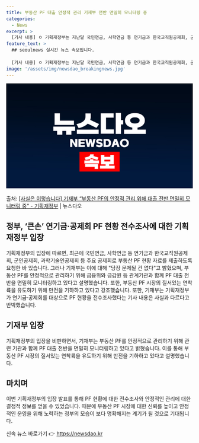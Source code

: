 ```yaml
---
title: 부동산 PF 대출 안정적 관리 기재부 전반 면밀히 모니터링 중
categories:
  - News
excerpt: >
  [기사 내용] ㅇ 기획재정부는 지난달 국민연금, 사학연금 등 연기금과 한국교직원공제회, 군인공제회, 과학기술…
feature_text: >
  ## seoulnews 실시간 뉴스 속보입니다.

  [기사 내용] ㅇ 기획재정부는 지난달 국민연금, 사학연금 등 연기금과 한국교직원공제회, 군인공제회, 과학기술…
image: '/assets/img/newsdao_breakingnews.jpg'
---
```


![뉴스다오 속보](/assets/img/newsdao_breakingnews.jpg)

<p>출처: <a href="https://newsdao.kr/3504" rel="dofollow">[사실은 이렇습니다] 기재부 “부동산 PF의 안정적 관리 위해 대출 전반 면밀히 모니터링 중” - 기획재정부</a> | 뉴스다오</p>

<h2 data-ke-size="size26">정부, ‘큰손’ 연기금·공제회 PF 현황 전수조사에 대한 기획재정부 입장</h2>
기획재정부의 입장에 따르면, 최근에 국민연금, 사학연금 등 연기금과 한국교직원공제회, 군인공제회, 과학기술인공제회 등 주요 공제회로 부동산 PF 현황 자료를 제출하도록 요청한 바 있습니다. 그러나 기재부는 이에 대해 "당장 문제될 건 없다"고 밝혔으며, 부동산 PF를 안정적으로 관리하기 위해 금융위와 금감원 등 관계기관과 함께 PF 대출 전반을 면밀히 모니터링하고 있다고 설명했습니다. 또한, 부동산 PF 시장의 질서있는 연착륙을 유도하기 위해 만전을 기하하고 있다고 강조했습니다. 또한, 기재부는 기획재정부가 연기금·공제회를 대상으로 PF 현황을 전수조사했다는 기사 내용은 사실과 다르다고 반박했습니다.

<h2 data-ke-size="size26">기재부 입장</h2>
기획재정부의 입장을 비판하면서, 기재부는 부동산 PF를 안정적으로 관리하기 위해 관련 기관과 함께 PF 대출 전반을 면밀히 모니터링하고 있다고 밝혔습니다. 이를 통해 부동산 PF 시장의 질서있는 연착륙을 유도하기 위해 만전을 기하하고 있다고 설명했습니다.

<h2 data-ke-size="size26">마치며</h2>
이번 기획재정부의 입장 발표를 통해 PF 현황에 대한 전수조사와 안정적인 관리에 대한 결정적 정보를 얻을 수 있었습니다. 때문에 부동산 PF 시장에 대한 신뢰를 높이고 안정적인 운영을 위해 노력하는 정부의 모습이 보다 명확해지는 계기가 될 것으로 기대됩니다. 

신속 뉴스 바로가기 👉 <a href="https://newsdao.kr" rel="dofollow">https://newsdao.kr</a>


